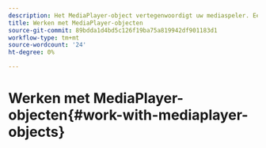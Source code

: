 ```yaml
---
description: Het MediaPlayer-object vertegenwoordigt uw mediaspeler. Een MediaPlayerItem vertegenwoordigt audio of video op uw speler.
title: Werken met MediaPlayer-objecten
source-git-commit: 89bdda1d4bd5c126f19ba75a819942df901183d1
workflow-type: tm+mt
source-wordcount: '24'
ht-degree: 0%

---
```



# Werken met MediaPlayer-objecten{#work-with-mediaplayer-objects}
